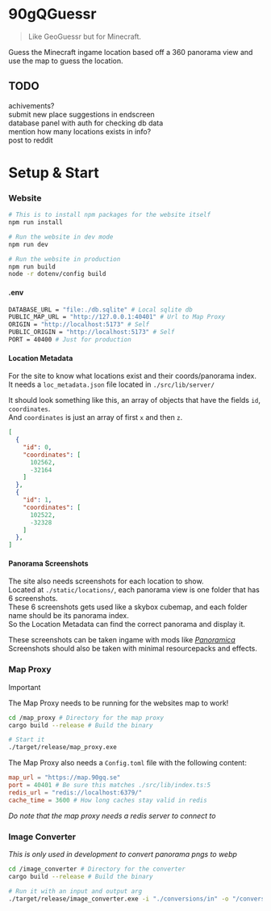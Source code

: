 # 90gQGuessr

> Like GeoGuessr but for Minecraft.

Guess the Minecraft ingame location based off a 360 panorama view and use the map to guess the location.  

## TODO
achivements?  
submit new place suggestions in endscreen  
database panel with auth for checking db data  
mention how many locations exists in info?  
post to reddit  

# Setup & Start


### **Website**
```bash
# This is to install npm packages for the website itself
npm run install
```

```bash
# Run the website in dev mode
npm run dev
```
```bash
# Run the website in production
npm run build
node -r dotenv/config build
```

#### **.env**

```sh
DATABASE_URL = "file:./db.sqlite" # Local sqlite db
PUBLIC_MAP_URL = "http://127.0.0.1:40401" # Url to Map Proxy
ORIGIN = "http://localhost:5173" # Self
PUBLIC_ORIGIN = "http://localhost:5173" # Self
PORT = 40400 # Just for production
```

#### **Location Metadata**

For the site to know what locations exist and their coords/panorama index.  
It needs a `loc_metadata.json` file located in `./src/lib/server/`  

It should look something like this, an array of objects that have the fields `id`, `coordinates`.  
And `coordinates` is just an array of first `x` and then `z`.  

```json
[
  {
    "id": 0,
    "coordinates": [
      102562,
      -32164
    ]
  },
  {
    "id": 1,
    "coordinates": [
      102522,
      -32328
    ]
  },
]
```

#### **Panorama Screenshots**

The site also needs screenshots for each location to show.  
Located at `./static/locations/`, each panorama view is one folder that has 6 screenshots.  
These 6 screenshots gets used like a skybox cubemap, and each folder name should be its panorama index.  
So the Location Metadata can find the correct panorama and display it.  

These screenshots can be taken ingame with mods like *[Panoramica](https://modrinth.com/mod/panoramica)*  
Screenshots should also be taken with minimal resourcepacks and effects.   

### **Map Proxy**
> [!IMPORTANT]  
> The Map Proxy needs to be running for the websites map to work!

```bash
cd /map_proxy # Directory for the map proxy
cargo build --release # Build the binary

# Start it
./target/release/map_proxy.exe
```
The Map Proxy also needs a `Config.toml` file with the following content:
```toml
map_url = "https://map.90gq.se"
port = 40401 # Be sure this matches ./src/lib/index.ts:5
redis_url = "redis://localhost:6379/"
cache_time = 3600 # How long caches stay valid in redis
```

*Do note that the map proxy needs a redis server to connect to*

### **Image Converter**
*This is only used in development to convert panorama pngs to webp*

```bash
cd /image_converter # Directory for the converter
cargo build --release # Build the binary

# Run it with an input and output arg
./target/release/image_converter.exe -i "./conversions/in" -o "/conversions/out"
```


